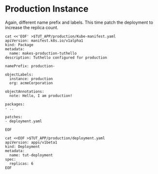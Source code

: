 # Production Instance

Again, different name prefix and labels. This time patch the deployment to
increase the replica count.


<!-- @makeProductionManifest @test -->
```
cat <<'EOF' >$TUT_APP/production/Kube-manifest.yaml
apiVersion: manifest.k8s.io/v1alpha1
kind: Package
metadata:
  name: makes-production-tuthello
description: Tuthello configured for production

namePrefix: production-

objectLabels:
  instance: production
  org: acmeCorporation

objectAnnotations:
  note: Hello, I am production!

packages:
- ..

patches:
- deployment.yaml

EOF
```

<!-- @productionDeployment @test -->
```
cat <<EOF >$TUT_APP/production/deployment.yaml
apiVersion: apps/v1beta1
kind: Deployment
metadata:
  name: tut-deployment
spec:
  replicas: 6
EOF
```
